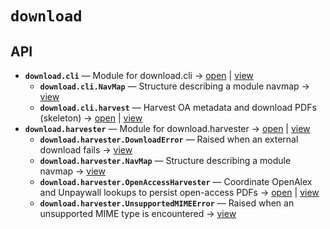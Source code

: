# `download`

<!-- START doctoc generated TOC please keep comment here to allow auto update -->
<!-- END doctoc generated TOC please keep comment here to allow auto update -->

## API
- **`download.cli`** — Module for download.cli → [open](./cli.py:1:1) | [view](https://github.com/paul-heyse/kgfoundry/blob/3cfc09497d78103b489eec9e511c9565aaab698a/src/download/cli.py#L1)
  - **`download.cli.NavMap`** — Structure describing a module navmap → [view](https://github.com/paul-heyse/kgfoundry/blob/3cfc09497d78103b489eec9e511c9565aaab698a/src/kgfoundry_common/navmap_types.py#L38-L51)
  - **`download.cli.harvest`** — Harvest OA metadata and download PDFs (skeleton) → [open](./cli.py:35:1) | [view](https://github.com/paul-heyse/kgfoundry/blob/3cfc09497d78103b489eec9e511c9565aaab698a/src/download/cli.py#L35-L38)
- **`download.harvester`** — Module for download.harvester → [open](./harvester.py:1:1) | [view](https://github.com/paul-heyse/kgfoundry/blob/3cfc09497d78103b489eec9e511c9565aaab698a/src/download/harvester.py#L1)
  - **`download.harvester.DownloadError`** — Raised when an external download fails → [view](https://github.com/paul-heyse/kgfoundry/blob/3cfc09497d78103b489eec9e511c9565aaab698a/src/kgfoundry_common/errors.py#L65-L68)
  - **`download.harvester.NavMap`** — Structure describing a module navmap → [view](https://github.com/paul-heyse/kgfoundry/blob/3cfc09497d78103b489eec9e511c9565aaab698a/src/kgfoundry_common/navmap_types.py#L38-L51)
  - **`download.harvester.OpenAccessHarvester`** — Coordinate OpenAlex and Unpaywall lookups to persist open-access PDFs → [open](./harvester.py:41:1) | [view](https://github.com/paul-heyse/kgfoundry/blob/3cfc09497d78103b489eec9e511c9565aaab698a/src/download/harvester.py#L41-L219)
  - **`download.harvester.UnsupportedMIMEError`** — Raised when an unsupported MIME type is encountered → [view](https://github.com/paul-heyse/kgfoundry/blob/3cfc09497d78103b489eec9e511c9565aaab698a/src/kgfoundry_common/errors.py#L72-L75)
